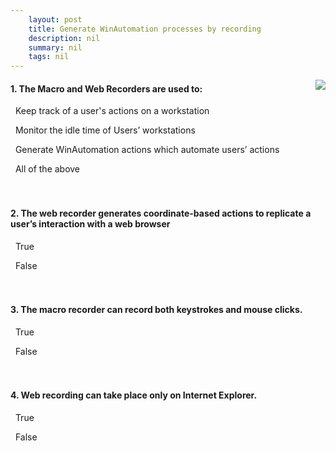 ```yaml
---
    layout: post
    title: Generate WinAutomation processes by recording  
    description: nil
    summary: nil
    tags: nil
---
```



 <a target="_blank" href="https://docs.microsoft.com/en-us/learn/modules/winautomation-recording-features/5-check-your-knowledge/"><i class="fas fa-external-link-alt"></i> </a>
 <img align="right" src="https://docs.microsoft.com/en-us/learn/achievements/winautomation-recording-features.svg">
####  1. The Macro and Web Recorders are used to:


<i class='far fa-square'></i> &nbsp;&nbsp;Keep track of a user's actions on a workstation

<i class='far fa-square'></i> &nbsp;&nbsp;Monitor the idle time of Users’ workstations

<i class='fas fa-check-square' style='color: Dodgerblue;'></i> &nbsp;&nbsp;Generate WinAutomation actions which automate users’ actions

<i class='far fa-square'></i> &nbsp;&nbsp;All of the above
<br />
<br />
<br />

####  2. The web recorder generates coordinate-based actions to replicate a user’s interaction with a web browser


<i class='far fa-square'></i> &nbsp;&nbsp;True

<i class='fas fa-check-square' style='color: Dodgerblue;'></i> &nbsp;&nbsp;False
<br />
<br />
<br />

####  3. The macro recorder can record both keystrokes and mouse clicks.


<i class='fas fa-check-square' style='color: Dodgerblue;'></i> &nbsp;&nbsp;True

<i class='far fa-square'></i> &nbsp;&nbsp;False
<br />
<br />
<br />

####  4. Web recording can take place only on Internet Explorer.


<i class='far fa-square'></i> &nbsp;&nbsp;True

<i class='fas fa-check-square' style='color: Dodgerblue;'></i> &nbsp;&nbsp;False
<br />
<br />
<br />
